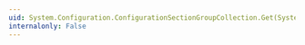 ```yaml
---
uid: System.Configuration.ConfigurationSectionGroupCollection.Get(System.Int32)
internalonly: False
---
```

